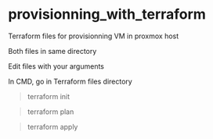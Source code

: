 # provisionning_with_terraform
Terraform files for provisionning VM in proxmox host

Both files in same directory

Edit files with your arguments

In CMD, go in Terraform files directory

  > terraform init


  > terraform plan


  > terraform apply
